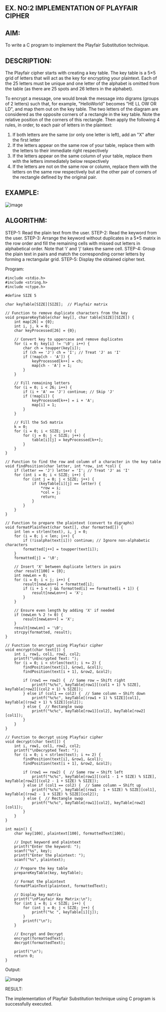 
## EX. NO:2 IMPLEMENTATION OF PLAYFAIR CIPHER


## AIM:
 
To write a C program to implement the Playfair Substitution technique.

## DESCRIPTION:

The Playfair cipher starts with creating a key table. The key table is a 5×5 grid of letters that will act as the key for encrypting your plaintext. Each of the 25 letters must be unique and one letter of the alphabet is omitted from the table (as there are 25 spots and 26 letters in the alphabet).

To encrypt a message, one would break the message into digrams (groups of 2 letters) such that, for example, "HelloWorld" becomes "HE LL OW OR LD", and map them out on the key table. The two letters of the diagram are considered as the opposite corners of a rectangle in the key table. Note the relative position of the corners of this rectangle. Then apply the following 4 rules, in order, to each pair of letters in the plaintext:
1.	If both letters are the same (or only one letter is left), add an "X" after the first letter
2.	If the letters appear on the same row of your table, replace them with the letters to their immediate right respectively
3.	If the letters appear on the same column of your table, replace them with the letters immediately below respectively
4.	If the letters are not on the same row or column, replace them with the letters on the same row respectively but at the other pair of corners of the rectangle defined by the original pair.
## EXAMPLE:
![image](https://github.com/Hemamanigandan/EX-NO-2-/assets/149653568/e6858d4f-b122-42ba-acdb-db18ec2e9675)

 

## ALGORITHM:

STEP-1: Read the plain text from the user.
STEP-2: Read the keyword from the user.
STEP-3: Arrange the keyword without duplicates in a 5*5 matrix in the row order and fill the remaining cells with missed out letters in alphabetical order. Note that ‘i’ and ‘j’ takes the same cell.
STEP-4: Group the plain text in pairs and match the corresponding corner letters by forming a rectangular grid.
STEP-5: Display the obtained cipher text.




Program:
```
#include <stdio.h>
#include <string.h>
#include <ctype.h>

#define SIZE 5

char keyTable[SIZE][SIZE];  // Playfair matrix

// Function to remove duplicate characters from the key
void prepareKeyTable(char key[], char table[SIZE][SIZE]) {
    int map[26] = {0};
    int i, j, k = 0;
    char keyProcessed[26] = {0};

    // Convert key to uppercase and remove duplicates
    for (i = 0; key[i] != '\0'; i++) {
        char ch = toupper(key[i]);
        if (ch == 'J') ch = 'I'; // Treat 'J' as 'I'
        if (!map[ch - 'A']) {
            keyProcessed[k++] = ch;
            map[ch - 'A'] = 1;
        }
    }

    // Fill remaining letters
    for (i = 0; i < 26; i++) {
        if (i + 'A' == 'J') continue; // Skip 'J'
        if (!map[i]) {
            keyProcessed[k++] = i + 'A';
            map[i] = 1;
        }
    }

    // Fill the 5x5 matrix
    k = 0;
    for (i = 0; i < SIZE; i++) {
        for (j = 0; j < SIZE; j++) {
            table[i][j] = keyProcessed[k++];
        }
    }
}

// Function to find the row and column of a character in the key table
void findPosition(char letter, int *row, int *col) {
    if (letter == 'J') letter = 'I'; // Treat 'J' as 'I'
    for (int i = 0; i < SIZE; i++) {
        for (int j = 0; j < SIZE; j++) {
            if (keyTable[i][j] == letter) {
                *row = i;
                *col = j;
                return;
            }
        }
    }
}

// Function to prepare the plaintext (convert to digraphs)
void formatPlainText(char text[], char formatted[]) {
    int len = strlen(text), i, j = 0;
    for (i = 0; i < len; i++) {
        if (!isalpha(text[i])) continue; // Ignore non-alphabetic characters
        formatted[j++] = toupper(text[i]);
    }
    formatted[j] = '\0';

    // Insert 'X' between duplicate letters in pairs
    char result[100] = {0};
    int newLen = 0;
    for (i = 0; i < j; i++) {
        result[newLen++] = formatted[i];
        if (i + 1 < j && formatted[i] == formatted[i + 1]) {
            result[newLen++] = 'X';
        }
    }

    // Ensure even length by adding 'X' if needed
    if (newLen % 2 != 0) {
        result[newLen++] = 'X';
    }
    result[newLen] = '\0';
    strcpy(formatted, result);
}

// Function to encrypt using Playfair cipher
void encrypt(char text[]) {
    int i, row1, col1, row2, col2;
    printf("\nEncrypted Text: ");
    for (i = 0; i < strlen(text); i += 2) {
        findPosition(text[i], &row1, &col1);
        findPosition(text[i + 1], &row2, &col2);

        if (row1 == row2) {  // Same row → Shift right
            printf("%c%c", keyTable[row1][(col1 + 1) % SIZE], keyTable[row2][(col2 + 1) % SIZE]);
        } else if (col1 == col2) {  // Same column → Shift down
            printf("%c%c", keyTable[(row1 + 1) % SIZE][col1], keyTable[(row2 + 1) % SIZE][col2]);
        } else {  // Rectangle swap
            printf("%c%c", keyTable[row1][col2], keyTable[row2][col1]);
        }
    }
}

// Function to decrypt using Playfair cipher
void decrypt(char text[]) {
    int i, row1, col1, row2, col2;
    printf("\nDecrypted Text: ");
    for (i = 0; i < strlen(text); i += 2) {
        findPosition(text[i], &row1, &col1);
        findPosition(text[i + 1], &row2, &col2);

        if (row1 == row2) {  // Same row → Shift left
            printf("%c%c", keyTable[row1][(col1 - 1 + SIZE) % SIZE], keyTable[row2][(col2 - 1 + SIZE) % SIZE]);
        } else if (col1 == col2) {  // Same column → Shift up
            printf("%c%c", keyTable[(row1 - 1 + SIZE) % SIZE][col1], keyTable[(row2 - 1 + SIZE) % SIZE][col2]);
        } else {  // Rectangle swap
            printf("%c%c", keyTable[row1][col2], keyTable[row2][col1]);
        }
    }
}

int main() {
    char key[100], plaintext[100], formattedText[100];

    // Input keyword and plaintext
    printf("Enter the keyword: ");
    scanf("%s", key);
    printf("Enter the plaintext: ");
    scanf("%s", plaintext);

    // Prepare the key table
    prepareKeyTable(key, keyTable);

    // Format the plaintext
    formatPlainText(plaintext, formattedText);

    // Display key matrix
    printf("\nPlayfair Key Matrix:\n");
    for (int i = 0; i < SIZE; i++) {
        for (int j = 0; j < SIZE; j++) {
            printf("%c ", keyTable[i][j]);
        }
        printf("\n");
    }

    // Encrypt and Decrypt
    encrypt(formattedText);
    decrypt(formattedText);

    printf("\n");
    return 0;
}
```

Output:

![image](https://github.com/user-attachments/assets/fa4bf0db-5a9e-4239-b1c6-0054c1f8d268)

RESULT:

The implementation of Playfair Substitution technique using C program is successfully executed.

